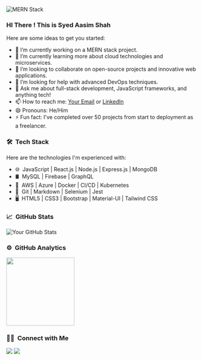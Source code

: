 ![MERN Stack](https://e1.pxfuel.com/desktop-wallpaper/506/510/desktop-wallpaper-mern-stack-full-stack-developer.jpg)

### HI There ! This is Syed Aasim Shah

Here are some ideas to get you started:

- 🔭 I’m currently working on a MERN stack project.
- 🌱 I’m currently learning more about cloud technologies and microservices.
- 👯 I’m looking to collaborate on open-source projects and innovative web applications.
- 🤔 I’m looking for help with advanced DevOps techniques.
- 💬 Ask me about full-stack development, JavaScript frameworks, and anything tech!
- 📫 How to reach me: [Your Email](mailto:youremail@example.com) or [LinkedIn](https://www.linkedin.com/in/yourprofile/)
- 😄 Pronouns: He/Him
- ⚡ Fun fact: I've completed over 50 projects from start to deployment as a freelancer.

### 🛠 &nbsp;Tech Stack

Here are the technologies I'm experienced with:

- 🌐 &nbsp;JavaScript | React.js | Node.js | Express.js | MongoDB
- 🛢 &nbsp;MySQL | Firebase | GraphQL
- 🚀 &nbsp;AWS | Azure | Docker | CI/CD | Kubernetes
- 🔧 &nbsp;Git | Markdown | Selenium | Jest
- 🖥 &nbsp;HTML5 | CSS3 | Bootstrap | Material-UI | Tailwind CSS

### 📈 &nbsp;GitHub Stats

![Your GitHub Stats](https://github-readme-stats.vercel.app/api?username=aasim-shah&show_icons=true&theme=tokyonight)

### ⚙️ &nbsp;GitHub Analytics

<p align="left">
<a href="https://github.com/aasim-shah">
  <img height="180em" src="https://github-readme-stats-eight-theta.vercel.app/api/top-langs/?username=aasim-shah&theme=buefy&layout=compact" />
</a>
</p>

### 🤝🏻 &nbsp;Connect with Me

<p align="left">
<a href="https://linkedin.com/in/yourprofile"><img src="https://img.shields.io/badge/-LinkedIn-0077B5?style=flat&logo=LinkedIn&logoColor=white"/></a>
<a href="mailto:youremail@example.com"><img src="https://img.shields.io/badge/-Email-D14836?style=flat&logo=Gmail&logoColor=white"/></a>
</p>
